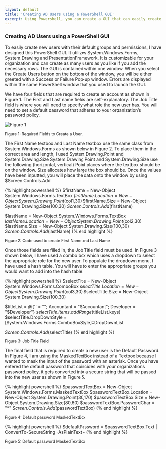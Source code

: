```yaml
---
layout: default
title: 'Creating AD Users using a PowerShell GUI'
excerpt: Using Powershell, you can create a GUI that can easily create AD users.
---
```

<h3>Creating AD Users using a PowerShell GUI</h3>
To easily create new users with their default groups and permissions, I have designed this PowerShell GUI. It utilizes System.Windows.Forms, System.Drawing and PresentationFramework. It is customizable for your organization and can create as many users as you like if you add the necessary rows. The GUI is contained within one window. When you select the Create Users button on the bottom of the window, you will be either greeted with a Success or Failure Pop-up window. Errors are displayed within the same PowerShell window that you used to launch the GUI.

We have four fields that are required to create an account as shown in Figure 1. The First and Last name fields are self-explanatory. The Job Title field is where you will need to specify what role the new user has. You will need to set a default password that adheres to your organization’s password policy.

![Figure 1](/assets/psGUI-Figure1.png.PNG)
<p style="font-size:90%"> Figure 1: Required Fields to Create a User. </p>

The First Name textbox and Last Name textbox use the same class from System.Windows.Forms as shown below in Figure 2. To place them in the correct area and length, I used System.Drawing.Point and System.Drawing.Size System.Drawing.Point and System.Drawing.Size use the following (horizontal, vertical) Point places where the textbox should be on the window. Size allocates how large the box should be. Once the values have been inputted, you will place the data onto the window by using $Screen.Controls.Add

{% highlight powershell %}
$firstName = New-Object System.Windows.Forms.TextBox
$firstName.Location = New-Object System.Drawing.Point($col1,30)
$firstName.Size = New-Object System.Drawing.Size(100,30)
$Screen.Controls.Add($firstName)

$lastName = New-Object System.Windows.Forms.TextBox
$lastName.Location = New-Object System.Drawing.Point($col2,30)
$lastName.Size = New-Object System.Drawing.Size(100,30)
$Screen.Controls.Add($lastName)
{% end highlight %}
<p style="font-size:90%"> Figure 2: Code used to create First Name and Last Name </p>

Once those fields are filled in, the Job Title field must be used. In Figure 3 shown below, I have used a combo box which uses a dropdown to select the appropriate role for the new user. To populate the dropdown menu, I have used a hash table. You will have to enter the appropriate groups you would want to add into the hash table.

{% highlight powershell %}
$selectTitle = New-Object System.Windows.Forms.ComboBox
$selectTitle.Location = New-Object System.Drawing.Point($col3,30)
$selectTitle.Size = New-Object System.Drawing.Size(100,30)

$titleList = @{'' = ""; Accountant = "$Accountant"; Developer = "$Developer"}
$selectTitle.items.addRange($titleList.keys)
$selectTitle.DropDownStyle = [System.Windows.Forms.ComboBoxStyle]::DropDownList

$Screen.Controls.Add($selectTitle)
{% end highlight %}
<p style="font-size:90%"> Figure 3: Job Title Field </p>


The final field that is required to create a new user is the Default Password. In Figure 4, I am using the MaskedTextBox instead of a Textbox because I wanted to mask the input of the password with an asterisk. Once you have entered the default password that coincides with your organizations password policy, it gets converted into a secure string that will be passed into the new user as shown in Figure 5.

{% highlight powershell %}
$passwordTextBox = New-Object System.Windows.Forms.MaskedTextBox
$passwordTextBox.Location = New-Object System.Drawing.Point(30,170)
$passwordTextBox.Size = New-Object System.Drawing.Size(80,60)
$passwordTextBox.PasswordChar = "*"
$Screen.Controls.Add($passwordTextBox)
{% end highlight %}
<p style="font-size:90%"> Figure 4: Default password MaskedTextBox </p>

{% highlight powershell %}
$defaultPassword = $passwordTextBox.Text | ConvertTo-SecureString -AsPlainText -
{% end highlight %}
<p style="font-size:90%"> Figure 5: Default password MaskedTextBox </p>
